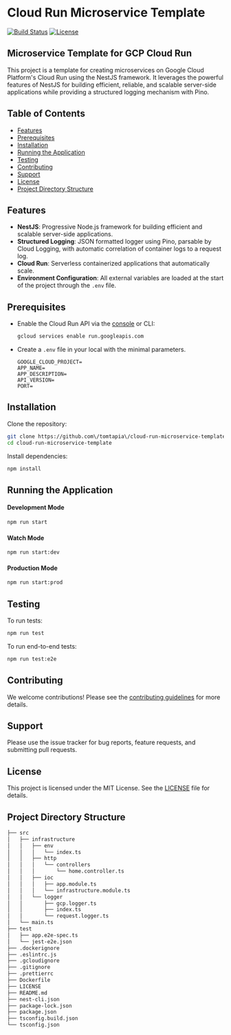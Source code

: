 # Cloud Run Microservice Template

[![Build Status](https:\/\/img.shields.io\/github\/actions\/workflow\/status\/tomtapia\/cloud-run-microservice-template\/ci.yml)](https:\/\/github.com\/tomtapia\/cloud-run-microservice-template\/actions)
[![License](https:\/\/img.shields.io\/github\/license\/tomtapia\/cloud-run-microservice-template)](https:\/\/github.com\/tomtapia\/cloud-run-microservice-template\/blob\/main\/LICENSE)

## Microservice Template for GCP Cloud Run

This project is a template for creating microservices on Google Cloud Platform's Cloud Run using the NestJS framework. It leverages the powerful features of NestJS for building efficient, reliable, and scalable server-side applications while providing a structured logging mechanism with Pino.

## Table of Contents

- [Features](#features)
- [Prerequisites](#prerequisites)
- [Installation](#installation)
- [Running the Application](#running-the-application)
- [Testing](#testing)
- [Contributing](#contributing)
- [Support](#support)
- [License](#license)
- [Project Directory Structure](#project-directory-structure)

## Features

- **NestJS**: Progressive Node.js framework for building efficient and scalable server-side applications.
- **Structured Logging**: JSON formatted logger using Pino, parsable by Cloud Logging, with automatic correlation of container logs to a request log.
- **Cloud Run**: Serverless containerized applications that automatically scale.
- **Environment Configuration**: All external variables are loaded at the start of the project through the `.env` file.

## Prerequisites

* Enable the Cloud Run API via the [console](https:\/\/console.cloud.google.com\/apis\/library\/run.googleapis.com) or CLI:

  ```bash
  gcloud services enable run.googleapis.com
  ```

* Create a `.env` file in your local with the minimal parameters.
  ```dosini
  GOOGLE_CLOUD_PROJECT=
  APP_NAME=
  APP_DESCRIPTION=
  API_VERSION=
  PORT=
  ```

## Installation

Clone the repository:

```bash
git clone https://github.com\/tomtapia\/cloud-run-microservice-template.git
cd cloud-run-microservice-template
```

Install dependencies:

```bash
npm install
```

## Running the Application

#### Development Mode

```bash
npm run start
```

#### Watch Mode

```bash
npm run start:dev
```

#### Production Mode

```bash
npm run start:prod
```

## Testing

To run tests:

```bash
npm run test
```

To run end-to-end tests:

```bash
npm run test:e2e
```

## Contributing

We welcome contributions! Please see the [contributing guidelines](CONTRIBUTING.md) for more details.

## Support

Please use the issue tracker for bug reports, feature requests, and submitting pull requests.

## License

This project is licensed under the MIT License. See the [LICENSE](LICENSE) file for details.

## Project Directory Structure

```bash
├── src
│   ├── infrastructure
│   │   ├── env
│   │   │   └── index.ts
│   │   ├── http
│   │   │   └── controllers
│   │   │       └── home.controller.ts
│   │   ├── ioc
│   │   │   ├── app.module.ts
│   │   │   └── infrastructure.module.ts
│   │   └── logger
│   │       ├── gcp.logger.ts
│   │       ├── index.ts
│   │       └── request.logger.ts
│   └── main.ts
├── test
│   ├── app.e2e-spec.ts
│   └── jest-e2e.json
├── .dockerignore
├── .eslintrc.js
├── .gcloudignore
├── .gitignore
├── .prettierrc
├── Dockerfile
├── LICENSE
├── README.md
├── nest-cli.json
├── package-lock.json
├── package.json
├── tsconfig.build.json
└── tsconfig.json
```
